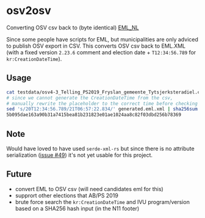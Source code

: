 # osv2osv
Converting OSV csv back to (byte identical) [EML_NL](https://www.kiesraad.nl/verkiezingen/osv-en-eml/eml-standaard)

Since some people have scripts for EML, but municipalities are only adviced to publish OSV export in CSV.
This converts OSV csv back to EML.XML (with a fixed version `2.23.6` comment and election date + `T12:34:56.789` for `kr:CreationDateTime`).

## Usage
```bash
cat testdata/osv4-3_Telling_PS2019_Fryslan_gemeente_Tytsjerksteradiel.csv | cargo run > generated.eml.xml
# since we cannot generate the CreationDateTime from the csv,
# manually rewrite the placeholder to the correct time before checking the sha256hash
sed 's/20T12:34:56.789/21T06:57:22.834/' generated.eml.xml | sha256sum
5b095dae163a90b31a7415bea81b231823e01ae1024aa8c82f03dbd256b78369
```

## Note
Would have loved to have used `serde-xml-rs` but since there is no attribute serialization ([issue #49](https://github.com/RReverser/serde-xml-rs/issues/49)) it's not yet usable for this project.

## Future
- convert EML to OSV csv (will need candidates eml for this)
- supprort other elections that AB/PS 2019
- brute force search the `kr:CreationDateTime` and IVU program/version based on a SHA256 hash input (in the N11 footer)
